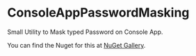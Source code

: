 # ConsoleAppPasswordMasking
Small Utility to Mask typed Password on Console App.


You can find the Nuget for this at [NuGet Gallery](https://www.nuget.org/packages/ConsoleAppPasswordMasking/).
